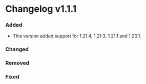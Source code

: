 # Changelog v1.1.1

### Added

- This version added support for 1.21.4, 1.21.3, 1.21.1 and 1.20.1.

### Changed

### Removed

### Fixed
